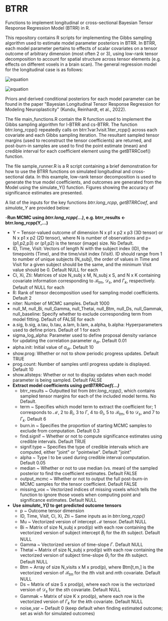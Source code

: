 # BTRR
Functions to implement longitudinal or cross-sectional Bayesian Tensor Response Regression Model (BTRR) in R.

This repository contains R scripts for implementing the Gibbs sampling algorithm used to estimate model parameter posteriors in BTRR. In BTRR, each model parameter pertains to effects of scalar covariates on a tensor outcome of arbitrary dimension (most often 2 or 3), using low-rank tensor decomposition to account for spatial structure across tensor elements (e.g. effects on different voxels in a brain scan). The general regression model for the longitudinal case is as follows:

![equation](https://latex.codecogs.com/svg.image?\mathcal{Y}_{ti}=\mathcal{M}&plus;B_i&plus;(\Gamma&plus;\Theta_i)\times&space;\mathcal{T}_{ti}&plus;\sum_{m=1}^M&space;\mathcal{B}_{tm}&space;c_{i,m}&plus;\sum_{s=1}^S&space;\mathcal{D}_s&space;x_{i,s}&plus;\sum_{k=1}^K&space;\Gamma_k&space;z_{ti,k}&plus;\epsilon_{ti})

![equation](https://latex.codecogs.com/svg.image?\epsilon_{ti}\sim&space;\mathcal{N}(0,\sigma_{ti}^2))

Priors and derived conditional posteriors for each model parameter can be found in the paper "Bayesian Longitudinal Tensor Response Regression for Modeling
Neuroplasticity" (Kundu, Reinhardt, et al., 2022).

The file main_functions.R contain the R function used to implement the Gibbs sampling algorithm for l-BTRR and cs-BTRR. The function btrr.long_rcpp() repeatedly calls on btrr.1var.1visit.1iter_rcpp() across each covariate and each Gibbs sampling iteration. The resultant sampled tensor margins (used to reconstruct the tensor coefficients) are returned, and post-burn-in samples are used to find the point estimate (mean) and credible interval for each coefficient element using the getBTRRCoef() function.

The file sample_runner.R is a R script containing a brief demonstration for how to use the BTRR functions on simulated longitudinal and cross-sectional data. In this example, low-rank tensor decomposition is used to generate the true model coefficients, and outcomes are generated from the Model using the simulate_Y() function. Figures showing the accuracy of significance estimates are presented.

A list of the inputs for the key functions *btrr.long_rcpp*, *getBTRRCoef*, and *simulate_Y* are provided below:

-**Run MCMC using *btrr.long_rcpp(...)*, e.g. btrr_results <- btrr.long_rcpp(Y,...)**
  - Y ~ Tensor-valued outcome of dimension N x p1 x p2 x p3 (3D tensor) or N x p1 x p2 (2D tensor), where N is number of observations and p=(p1,p2,p3) or (p1,p2) is the tensor (image) size. No Default.
  - ID, Time, Visit: Vectors of length N with the subject index (ID), the timepoints (Time), and the time/visit index (Visit). ID should range from 1 to number of unique subjects (N_subj), the order of values in Time and Visit for a given subject should be the same, and the minimum Visit value should be 0. Default NULL for each
  - Ci, Xi, Zti: Matrices of size N_subj x M, N_subj x S, and N x K containing covariate information corresponding to $\mathcal{B}_{tm}$, $\mathcal{D}_s$, and $\Gamma_k$, respectively. Default of NULL for each
  - R: Rank of tensor decomposition used for sampling model coefficients. Default 2
  - niter: Number of MCMC samples. Default 1000
  - null_M, null_Bi, null_Gamma, null_Thetai, null_Btm, null_Ds, null_Gammak, null_baseline: Specify whether to exclude corresponding term from model fitting. Default of FALSE for each
  - a.sig, b.sig, a.tau, b.tau, a.lam, b.lam, a.alpha, b.alpha: Hyperparameters used to define priors. Default of 1 for each
  - sigma_log_alpha: Parameter used to define proposal density variance for updating the correlation parameter $\alpha_{dr}$. Default 0.01
  - alpha.init: Initial value of $\alpha_{dr}$. Default 10
  - show.prog: Whether or not to show periodic progress updates. Default TRUE
  - prog.count: Number of samples until progress update is displayed. Default 10
  - show.allsteps: Whether or not to display updates when each model parameter is being sampled. Default FALSE
- **Extract model coefficients using *getBTRRCoef(...)***
  - btrr_results ~ Outputted list from *btrr.long_rcpp()*, which contains sampled tensor margins for each of the included model terms. No Default.
  - term ~ Specifies which model term to extract the coefficient for; 1 corresponds to $\mathcal{M}$, 2 to $B_i$, 3 to $\Gamma$, 4 to $\Theta_i$, 5 to $\mathcal{B}_{tm}$, 6 to $\mathcal{D}_s$, and 7 to $\Gamma_k$. Default 6
  - burn.in ~ Specifies the proportion of starting MCMC samples to exclude from computation. Default 0.3
  - find.signif ~ Whether or not to compute significance estimates using credible intervals. Default TRUE
  - signif.type ~ Specifies the type of credible intervals which are computed, either "joint" or "pointwise". Default "joint"
  - alpha ~ Type I to be used during credible interval computation. Default 0.05
  - median ~ Whether or not to use median (vs. mean) of the sampled posterior to find the coefficient estimates. Default FALSE
  - output_mcmc ~ Whether or not to output the full post-burn-in MCMC samples for the tensor coefficient. Default FALSE
  - missing_vox ~ Vectorized indices of missing voxels which tells the function to ignore those voxels when computing point and significance estimates. Default NULL
- **Use *simulate_Y()* to get predicted outcome tensors**
  - p ~ Outcome tensor dimension
  - ID, Time, Visit, Ci, Xi, Zti ~ Same inputs as in *btrr.long_rcpp()*
  - Mu ~ Vectorized version of intercept $\mathcal{M}$ tensor. Default NULL
  - Bi ~ Matrix of size N_subj x prod(p) with each row containing the vectorized version of subject intercept $B_i$ for the $i$th subject. Default NULL
  - Gamma ~ Vectorized version of time-slope $\Gamma$. Default NULL
  - Thetai ~ Matrix of size N_subj x prod(p) with each row containing the vectorized version of subject time-slope $\Theta_i$ for the $i$th subject. Default NULL
  - Btm ~ Array of size N_visits x M x prod(p), where Btm[t,m,] is the vectorized version of $\mathcal{B}_{tm}$ for the $t$th visit and $m$th covariate. Default NULL
  - Ds ~ Matrix of size S x prod(p), where each row is the vectorized version of $\mathcal{D}_s$ for the $s$th covariate. Default NULL
  - Gammak ~ Matrix of size K x prod(p), where each row is the vectorized version of $\Gamma_k$ for the $k$th covariate. Default NULL
  - noise_var ~ Default 0 (keep default when finding estimated outcome; set as wish for simulated outcomes)

